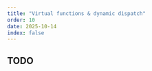 ```yaml
---
title: "Virtual functions & dynamic dispatch"
order: 10
date: 2025-10-14
index: false
---
```


## TODO

